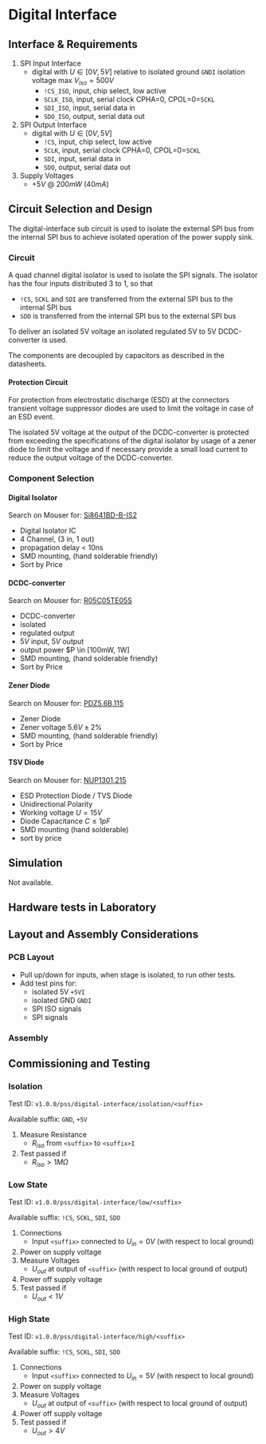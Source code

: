 # Digital Interface

## Interface & Requirements

1. SPI Input Interface
    - digital with $U \in [0V, 5V]$ relative to isolated ground `GNDI`
    isolation voltage max $V_{iso} = 500V$
        - `!CS_ISO`, input, chip select, low active
        - `SCLK_ISO`, input, serial clock CPHA=0, CPOL=0=`SCKL`
        - `SDI_ISO`, input, serial data in
        - `SDO_ISO`, output, serial data out
2. SPI Output Interface
    - digital with $U \in [0V, 5V]$
        - `!CS`, input, chip select, low active
        - `SCLK`, input, serial clock CPHA=0, CPOL=0=`SCKL`
        - `SDI`, input, serial data in
        - `SDO`, output, serial data out
3. Supply Voltages
    - $+5V$ @ $200mW$ ($40mA$)

## Circuit Selection and Design

The digital-interface sub circuit is used to isolate the external SPI bus from
the internal SPI bus to achieve isolated operation of the power supply sink.

### Circuit

A quad channel digital isolator is used to isolate the SPI signals. The
isolator has the four inputs distributed 3 to 1, so that

- `!CS`, `SCKL` and `SDI` are transferred from the external SPI bus to the
internal SPI bus
- `SDO` is transferred from the internal SPI bus to the external SPI bus

To deliver an isolated 5V voltage an isolated regulated 5V to 5V DCDC-converter
is used.

The components are decoupled by capacitors as described in the datasheets.

#### Protection Circuit

For protection from electrostatic discharge (ESD) at the connectors transient
voltage suppressor diodes are used to limit the voltage in case of an ESD
event.

The isolated 5V voltage at the output of the DCDC-converter is protected from
exceeding the specifications of the digital isolator by usage of a zener diode
to limit the voltage and if necessary provide a small load current to reduce
the output voltage of the DCDC-converter.

### Component Selection

#### Digital Isolator

Search on Mouser for: [Si8641BD-B-IS2](https://mou.sr/3VdrQv2)

- Digital Isolator IC
- 4 Channel, (3 in, 1 out)
- propagation delay < 10ns
- SMD mounting, (hand solderable friendly)
- Sort by Price

#### DCDC-converter

Search on Mouser for: [R05C05TE05S](https://mou.sr/4eUT3cS)

- DCDC-converter
- isolated
- regulated output
- $5V$ input, $5V$ output
- output power $P \in [100mW, 1W]
- SMD mounting, (hand solderable friendly)
- Sort by Price

#### Zener Diode

Search on Mouser for: [PDZ5.6B,115](https://mou.sr/3B8nGxS)

- Zener Diode
- Zener voltage $5.6V \pm 2 \%$
- SMD mounting, (hand solderable friendly)
- Sort by Price

#### TSV Diode

Search on Mouser for: [NUP1301,215](https://mou.sr/41gzskh)

- ESD Protection Diode / TVS Diode
- Unidirectional Polarity
- Working voltage $U = 15V$
- Diode Capacitance $C \leq 1pF$
- SMD mounting (hand solderable)
- sort by price

## Simulation

Not available.

## Hardware tests in Laboratory

## Layout and Assembly Considerations

### PCB Layout

- Pull up/down for inputs, when stage is isolated, to run other tests.
- Add test pins for:
    - isolated 5V `+5VI`
    - isolated GND `GNDI`
    - SPI ISO signals
    - SPI signals

### Assembly

## Commissioning and Testing

### Isolation

Test ID: `v1.0.0/pss/digital-interface/isolation/<suffix>`

Available suffix: `GND`, `+5V`

1. Measure Resistance
    - $R_{iso}$ from `<suffix>` to `<suffix>I`
2. Test passed if
    - $R_{iso} > 1 M\Omega$

### Low State

Test ID: `v1.0.0/pss/digital-interface/low/<suffix>`

Available suffix: `!CS`, `SCKL`, `SDI`, `SDO`

1. Connections
    - Input `<suffix>` connected to $U_{in} = 0V$ (with respect to local ground)
2. Power on supply voltage
3. Measure Voltages
    - $U_{out}$ at output of `<suffix>` (with respect to local ground of output)
4. Power off supply voltage
5. Test passed if
    - $U_{out} < 1V$

### High State

Test ID: `v1.0.0/pss/digital-interface/high/<suffix>`

Available suffix: `!CS`, `SCKL`, `SDI`, `SDO`

1. Connections
    - Input `<suffix>` connected to $U_{in} = 5V$ (with respect to local ground)
2. Power on supply voltage
3. Measure Voltages
    - $U_{out}$ at output of `<suffix>` (with respect to local ground of output)
4. Power off supply voltage
5. Test passed if
    - $U_{out} > 4V$
